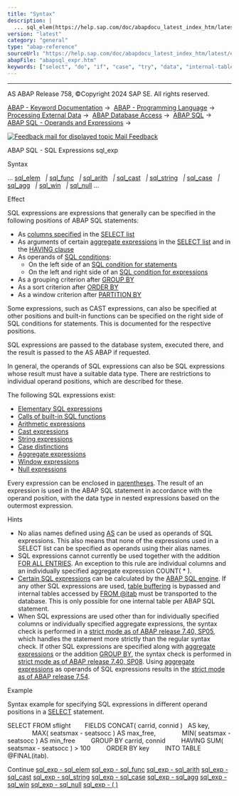```yaml
---
title: "Syntax"
description: |
  ... sql_elem(https://help.sap.com/doc/abapdocu_latest_index_htm/latest/en-US/abensql_elem.htm)  sql_func(https://help.sap.com/doc/abapdocu_latest_index_htm/latest/en-US/abensql_builtin_func.htm)  sql_arith(https://help.sap.com/doc/abapdocu_latest_index_htm/latest/en-US/abensql_arith.h
version: "latest"
category: "general"
type: "abap-reference"
sourceUrl: "https://help.sap.com/doc/abapdocu_latest_index_htm/latest/en-US/abapsql_expr.htm"
abapFile: "abapsql_expr.htm"
keywords: ["select", "do", "if", "case", "try", "data", "internal-table", "abapsql", "expr"]
---
```


* * *

AS ABAP Release 758, ©Copyright 2024 SAP SE. All rights reserved.

[ABAP - Keyword Documentation](https://help.sap.com/doc/abapdocu_latest_index_htm/latest/en-US/abenabap.htm) →  [ABAP - Programming Language](https://help.sap.com/doc/abapdocu_latest_index_htm/latest/en-US/abenabap_reference.htm) →  [Processing External Data](https://help.sap.com/doc/abapdocu_latest_index_htm/latest/en-US/abenabap_language_external_data.htm) →  [ABAP Database Access](https://help.sap.com/doc/abapdocu_latest_index_htm/latest/en-US/abendb_access.htm) →  [ABAP SQL](https://help.sap.com/doc/abapdocu_latest_index_htm/latest/en-US/abenabap_sql.htm) →  [ABAP SQL - Operands and Expressions](https://help.sap.com/doc/abapdocu_latest_index_htm/latest/en-US/abenabap_sql_operands.htm) → 

 [![](Mail.gif?object=Mail.gif "Feedback mail for displayed topic") Mail Feedback](mailto:f1_help@sap.com?subject=Feedback%20on%20ABAP%20Documentation&body=Document:%20ABAP%20SQL%20-%20SQL%20Expressions%20sql_exp%2C%20ABAPSQL_EXPR%2C%20758%0D%0A%0D%0AError:%0D%0A%0D%0A%0D%0A%0D%0ASuggestion%20for%20improvement:)

ABAP SQL - SQL Expressions sql\_exp

Syntax

... [sql\_elem](https://help.sap.com/doc/abapdocu_latest_index_htm/latest/en-US/abensql_elem.htm)
  *|* [sql\_func](https://help.sap.com/doc/abapdocu_latest_index_htm/latest/en-US/abensql_builtin_func.htm)
  *|* [sql\_arith](https://help.sap.com/doc/abapdocu_latest_index_htm/latest/en-US/abensql_arith.htm)
  *|* [sql\_cast](https://help.sap.com/doc/abapdocu_latest_index_htm/latest/en-US/abensql_cast.htm)
  *|* [sql\_string](https://help.sap.com/doc/abapdocu_latest_index_htm/latest/en-US/abensql_string.htm)
  *|* [sql\_case](https://help.sap.com/doc/abapdocu_latest_index_htm/latest/en-US/abensql_case.htm)
  *|* [sql\_agg](https://help.sap.com/doc/abapdocu_latest_index_htm/latest/en-US/abapselect_aggregate.htm)
  *|* [sql\_win](https://help.sap.com/doc/abapdocu_latest_index_htm/latest/en-US/abapselect_over.htm)
  *|* [sql\_null](https://help.sap.com/doc/abapdocu_latest_index_htm/latest/en-US/abensql_null.htm) ...

Effect

SQL expressions are expressions that generally can be specified in the following positions of ABAP SQL statements:

-   As [columns specified](https://help.sap.com/doc/abapdocu_latest_index_htm/latest/en-US/abapselect_clause_col_spec.htm) in the [SELECT list](https://help.sap.com/doc/abapdocu_latest_index_htm/latest/en-US/abapselect_list.htm)
-   As arguments of certain [aggregate expressions](https://help.sap.com/doc/abapdocu_latest_index_htm/latest/en-US/abapselect_aggregate.htm) in the [SELECT list](https://help.sap.com/doc/abapdocu_latest_index_htm/latest/en-US/abapselect_list.htm) and in the [HAVING clause](https://help.sap.com/doc/abapdocu_latest_index_htm/latest/en-US/abaphaving_clause.htm)
-   As operands of [SQL conditions](https://help.sap.com/doc/abapdocu_latest_index_htm/latest/en-US/abenasql_cond.htm):
    -   On the left side of an [SQL condition for statements](https://help.sap.com/doc/abapdocu_latest_index_htm/latest/en-US/abenabap_sql_stmt_logexp.htm)
    -   On the left and right side of an [SQL condition for expressions](https://help.sap.com/doc/abapdocu_latest_index_htm/latest/en-US/abenabap_sql_expr_logexp.htm)
-   As a grouping criterion after [GROUP BY](https://help.sap.com/doc/abapdocu_latest_index_htm/latest/en-US/abapgroupby_clause.htm)
-   As a sort criterion after [ORDER BY](https://help.sap.com/doc/abapdocu_latest_index_htm/latest/en-US/abaporderby_clause.htm)
-   As a window criterion after [PARTITION BY](https://help.sap.com/doc/abapdocu_latest_index_htm/latest/en-US/abapselect_over.htm)

Some expressions, such as CAST expressions, can also be specified at other positions and built-in functions can be specified on the right side of SQL conditions for statements. This is documented for the respective positions.

SQL expressions are passed to the database system, executed there, and the result is passed to the AS ABAP if requested.

In general, the operands of SQL expressions can also be SQL expressions whose result must have a suitable data type. There are restrictions to individual operand positions, which are described for these.

The following SQL expressions exist:

-   [Elementary SQL expressions](https://help.sap.com/doc/abapdocu_latest_index_htm/latest/en-US/abensql_elem.htm)
-   [Calls of built-in SQL functions](https://help.sap.com/doc/abapdocu_latest_index_htm/latest/en-US/abenabap_sql_functions.htm)
-   [Arithmetic expressions](https://help.sap.com/doc/abapdocu_latest_index_htm/latest/en-US/abensql_arith.htm)
-   [Cast expressions](https://help.sap.com/doc/abapdocu_latest_index_htm/latest/en-US/abensql_cast.htm)
-   [String expressions](https://help.sap.com/doc/abapdocu_latest_index_htm/latest/en-US/abensql_string.htm)
-   [Case distinctions](https://help.sap.com/doc/abapdocu_latest_index_htm/latest/en-US/abensql_case.htm)
-   [Aggregate expressions](https://help.sap.com/doc/abapdocu_latest_index_htm/latest/en-US/abapselect_aggregate.htm)
-   [Window expressions](https://help.sap.com/doc/abapdocu_latest_index_htm/latest/en-US/abapselect_over.htm)
-   [Null expressions](https://help.sap.com/doc/abapdocu_latest_index_htm/latest/en-US/abensql_null.htm)

Every expression can be enclosed in [parentheses](https://help.sap.com/doc/abapdocu_latest_index_htm/latest/en-US/abensql_exp_parentheses.htm). The result of an expression is used in the ABAP SQL statement in accordance with the operand position, with the data type in nested expressions based on the outermost expression.

Hints

-   No alias names defined using [AS](https://help.sap.com/doc/abapdocu_latest_index_htm/latest/en-US/abapselect_list.htm) can be used as operands of SQL expressions. This also means that none of the expressions used in a SELECT list can be specified as operands using their alias names.
-   SQL expressions cannot currently be used together with the addition [FOR ALL ENTRIES](https://help.sap.com/doc/abapdocu_latest_index_htm/latest/en-US/abenwhere_all_entries.htm). An exception to this rule are individual columns and an individually specified aggregate expression COUNT( \* ).
-   [Certain SQL expressions](https://help.sap.com/doc/abapdocu_latest_index_htm/latest/en-US/abensql_engine_expr.htm) can be calculated by the [ABAP SQL engine](https://help.sap.com/doc/abapdocu_latest_index_htm/latest/en-US/abenabap_sql_engine_glosry.htm "Glossary Entry"). If any other SQL expressions are used, [table buffering](https://help.sap.com/doc/abapdocu_latest_index_htm/latest/en-US/abentable_buffering_glosry.htm "Glossary Entry") is bypassed and internal tables accessed by [FROM @itab](https://help.sap.com/doc/abapdocu_latest_index_htm/latest/en-US/abapselect_itab.htm) must be transported to the database. This is only possible for one internal table per ABAP SQL statement.
-   When SQL expressions are used other than for individually specified columns or individually specified aggregate expressions, the syntax check is performed in a [strict mode as of ABAP release 7.40, SP05](https://help.sap.com/doc/abapdocu_latest_index_htm/latest/en-US/abenabap_sql_strictmode_740_sp05.htm), which handles the statement more strictly than the regular syntax check. If other SQL expressions are specified along with [aggregate expressions](https://help.sap.com/doc/abapdocu_latest_index_htm/latest/en-US/abapselect_aggregate.htm) or the addition [GROUP BY](https://help.sap.com/doc/abapdocu_latest_index_htm/latest/en-US/abapgroupby_clause.htm), the syntax check is performed in [strict mode as of ABAP release 7.40, SP08](https://help.sap.com/doc/abapdocu_latest_index_htm/latest/en-US/abenabap_sql_strictmode_740_sp08.htm). Using [aggregate expressions](https://help.sap.com/doc/abapdocu_latest_index_htm/latest/en-US/abapselect_aggregate.htm) as operands of SQL expressions results in the [strict mode as of ABAP release 7.54](https://help.sap.com/doc/abapdocu_latest_index_htm/latest/en-US/abenabap_sql_strictmode_754.htm).

Example

Syntax example for specifying SQL expressions in different operand positions in a [SELECT](https://help.sap.com/doc/abapdocu_latest_index_htm/latest/en-US/abapselect.htm) statement.

SELECT FROM sflight
       FIELDS CONCAT( carrid, connid )   AS key,
              MAX( seatsmax - seatsocc ) AS max\_free,
              MIN( seatsmax - seatsocc ) AS min\_free
        GROUP BY carrid, connid
        HAVING SUM( seatsmax - seatsocc ) > 100
        ORDER BY key
        INTO TABLE @FINAL(itab).

Continue
[sql\_exp - sql\_elem](https://help.sap.com/doc/abapdocu_latest_index_htm/latest/en-US/abensql_elem.htm)
[sql\_exp - sql\_func](https://help.sap.com/doc/abapdocu_latest_index_htm/latest/en-US/abensql_builtin_func.htm)
[sql\_exp - sql\_arith](https://help.sap.com/doc/abapdocu_latest_index_htm/latest/en-US/abensql_arith.htm)
[sql\_exp - sql\_cast](https://help.sap.com/doc/abapdocu_latest_index_htm/latest/en-US/abensql_cast.htm)
[sql\_exp - sql\_string](https://help.sap.com/doc/abapdocu_latest_index_htm/latest/en-US/abensql_string.htm)
[sql\_exp - sql\_case](https://help.sap.com/doc/abapdocu_latest_index_htm/latest/en-US/abensql_case.htm)
[sql\_exp - sql\_agg](https://help.sap.com/doc/abapdocu_latest_index_htm/latest/en-US/abapselect_aggregate.htm)
[sql\_exp - sql\_win](https://help.sap.com/doc/abapdocu_latest_index_htm/latest/en-US/abapselect_over.htm)
[sql\_exp - sql\_null](https://help.sap.com/doc/abapdocu_latest_index_htm/latest/en-US/abensql_null.htm)
[sql\_exp - ( )](https://help.sap.com/doc/abapdocu_latest_index_htm/latest/en-US/abensql_exp_parentheses.htm)